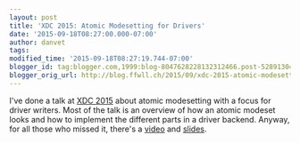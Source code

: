 ```yaml
---
layout: post
title: 'XDC 2015: Atomic Modesetting for Drivers'
date: '2015-09-18T08:27:00.000-07:00'
author: danvet
tags: 
modified_time: '2015-09-18T08:27:19.744-07:00'
blogger_id: tag:blogger.com,1999:blog-8047628228132312466.post-5289130486490976068
blogger_orig_url: http://blog.ffwll.ch/2015/09/xdc-2015-atomic-modesetting-for-drivers.html
---
```


I've done a talk at [XDC 2015](http://www.x.org/wiki/Events/XDC2015/)
about atomic modesetting with a focus for driver writers. Most of the talk is an
overview of how an atomic modeset looks and how to implement the different parts
in a driver backend. Anyway, for all those who missed it, there's a
[video](https://www.youtube.com/watch?v=kl9suFgbTc8) and [slides](/slides/xdc-2015.pdf).
